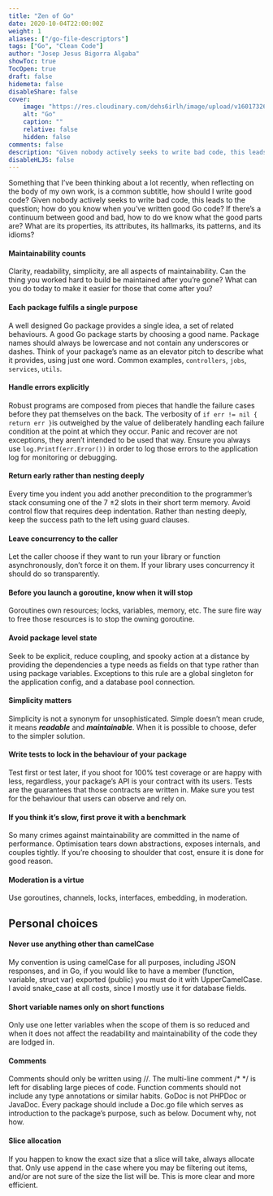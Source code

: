 ```yaml
---
title: "Zen of Go"
date: 2020-10-04T22:00:00Z
weight: 1
aliases: ["/go-file-descriptors"]
tags: ["Go", "Clean Code"]
author: "Josep Jesus Bigorra Algaba"
showToc: true
TocOpen: true
draft: false
hidemeta: false
disableShare: false
cover:
    image: "https://res.cloudinary.com/dehs6irlh/image/upload/v1601732690/Gophers/fiveyears_zhewe0.jpg"
    alt: "Go"
    caption: ""
    relative: false
    hidden: false
comments: false
description: "Given nobody actively seeks to write bad code, this leads to the question; how do you know when you’ve written good Go code?"
disableHLJS: false
---
```


Something that I’ve been thinking about a lot recently, when reflecting on the body of my own work, is a common subtitle, how should I write good code? Given nobody actively seeks to write bad code, this leads to the question; how do you know when you’ve written good Go code? If there’s a continuum between good and bad, how to do we know what the good parts are? What are its properties, its attributes, its hallmarks, its patterns, and its idioms?

#### Maintainability counts

Clarity, readability, simplicity, are all aspects of maintainability. Can the thing you worked hard to build be maintained after you’re gone? What can you do today to make it easier for those that come after you?

#### Each package fulfils a single purpose

A well designed Go package provides a single idea, a set of related behaviours. A good Go package starts by choosing a good name. Package names should always be lowercase and not contain any underscores or dashes. Think of your package’s name as an elevator pitch to describe what it provides, using just one word. Common examples, `controllers`, `jobs`, `services`, `utils`.

#### Handle errors explicitly

Robust programs are composed from pieces that handle the failure cases before they pat themselves on the back. The verbosity of `if err != nil { return err }`is outweighed by the value of deliberately handling each failure condition at the point at which they occur. Panic and recover are not exceptions, they aren’t intended to be used that way. Ensure you always use `log.Printf(err.Error())` in order to log those errors to the application log for monitoring or debugging.

#### Return early rather than nesting deeply

Every time you indent you add another precondition to the programmer’s stack consuming one of the 7 ±2 slots in their short term memory. Avoid control flow that requires deep indentation. Rather than nesting deeply, keep the success path to the left using guard clauses.

#### Leave concurrency to the caller

Let the caller choose if they want to run your library or function asynchronously, don’t force it on them. If your library uses concurrency it should do so transparently.

#### Before you launch a goroutine, know when it will stop

Goroutines own resources; locks, variables, memory, etc. The sure fire way to free those resources is to stop the owning goroutine.

#### Avoid package level state

Seek to be explicit, reduce coupling, and spooky action at a distance by providing the dependencies a type needs as fields on that type rather than using package variables. Exceptions to this rule are a global singleton for the application config, and a database pool connection.

#### Simplicity matters

Simplicity is not a synonym for unsophisticated. Simple doesn’t mean crude, it means **_readable_** and **_maintainable_**. When it is possible to choose, defer to the simpler solution.

#### Write tests to lock in the behaviour of your package

Test first or test later, if you shoot for 100% test coverage or are happy with less, regardless, your package’s API is your contract with its users. Tests are the guarantees that those contracts are written in. Make sure you test for the behaviour that users can observe and rely on.

#### If you think it’s slow, first prove it with a benchmark

So many crimes against maintainability are committed in the name of performance. Optimisation tears down abstractions, exposes internals, and couples tightly. If you’re choosing to shoulder that cost, ensure it is done for good reason.

#### Moderation is a virtue

Use goroutines, channels, locks, interfaces, embedding, in moderation.

## Personal choices

#### Never use anything other than camelCase

My convention is using camelCase for all purposes, including JSON responses, and in Go, if you would like to have a member (function, variable, struct var) exported (public) you must do it with UpperCamelCase. I avoid snake_case at all costs, since I mostly use it for database fields.

#### Short variable names only on short functions

Only use one letter variables when the scope of them is so reduced and when it does not affect the readability and maintainability of the code they are lodged in.

#### Comments

Comments should only be written using //. The multi-line comment /* */ is left for disabling large pieces of code. Function comments should not include any type annotations or similar habits. GoDoc is not PHPDoc or JavaDoc. Every package should include a Doc.go file which serves as introduction to the package’s purpose, such as below. Document why, not how.

#### Slice allocation

If you happen to know the exact size that a slice will take, always allocate that. Only use append in the case where you may be filtering out items, and/or are not sure of the size the list will be. This is more clear and more efficient.
